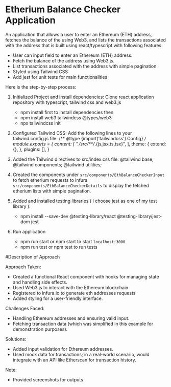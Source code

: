# Etherium Balance Checker Application

An application that allows a user to enter an Ethereum (ETH) address, fetches the balance of the using Web3, and lists the transactions associated with the address that is built using react/typescript with following features:

* User can input field to enter an Ethereum (ETH) address.
* Fetch the balance of the address using Web3.js.
* List transactions associated with the address with simple pagination
* Styled using Tailwind CSS
* Add jest for unit tests for main functionalities

Here is the step-by-step process:

1. Initialized Project and install dependencies: Clone react application repository with typescript, tailwind css and web3.js
    * npm install first to install dependencies then
    * npm install web3 tailwindcss @types/web3
    * npx tailwindcss init

2. Configured Tailwind CSS: Add the following lines to your tailwind.config.js file:
    /** @type {import('tailwindcss').Config} */
        module.exports = {
        content: [
            "./src/**/*.{js,jsx,ts,tsx}",
        ],
        theme: {
            extend: {},
        },
        plugins: [],
    }
3. Added the Tailwind directives to src/index.css file:
    @tailwind base;
    @tailwind components;
    @tailwind utilities;

4. Created the components under `src/components/EthBalanceCheckerInput` to fetch etherium requests to infura `src/components/EthBalanceCheckerDetails` to display the fetched etherium lists with simple pagination.

5. Added and installed testing libraries ( I choose jest as one of my test library ): 
    * npm install --save-dev @testing-library/react @testing-library/jest-dom jest

6. Run application
    * npm run start or npm start to start `localhost:3000`
    * npm run test or npm test to run tests


#Description of Approach

Approach Taken:

* Created a functional React component with hooks for managing state and handling side effects.
* Used Web3.js to interact with the Ethereum blockchain.
* Registered to infura.io to generate eth addresses requests
* Added styling for a user-friendly interface.

Challenges Faced:

* Handling Ethereum addresses and ensuring valid input.
* Fetching transaction data (which was simplified in this example for demonstration purposes).

Solutions:

* Added input validation for Ethereum addresses.
* Used mock data for transactions; in a real-world scenario, would integrate with an API like Etherscan for transaction history.

Note: 
* Provided screenshots for outputs

